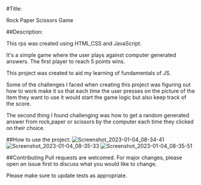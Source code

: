 #Title:

Rock Paper Scissors Game


##Description:

This rps was created using HTML,CSS and JavaScript. 

It's a simple game where the user plays against computer generated answers. The first player to reach 5 points wins.

This project was created to aid my learning of fundamentals of JS.

Some of the challenges I faced when creating this project was figuring out how to work make it so that each time the user presses on the picture of the item they want to use it would start the game 
logic but also keep track of the score. 

The second thing I found challenging was how to get a random generated answer from rock,paper or scissors by the computer each time they clicked on their choice.


##How to use the project: 
![Screenshot_2023-01-04_08-34-41](https://user-images.githubusercontent.com/92760571/210515603-342c0eb1-735f-43a9-8230-d1d1e471ac64.png)
![Screenshot_2023-01-04_08-35-33](https://user-images.githubusercontent.com/92760571/210515635-bc65f459-c936-45c3-8126-75c35f82e570.png)
![Screenshot_2023-01-04_08-35-51](https://user-images.githubusercontent.com/92760571/210515640-862f8d0f-40d9-4156-a057-d8361cd3a450.png)




##Contributing
Pull requests are welcomed. For major changes, please open an issue first to discuss what you would like to change.

Please make sure to update tests as appropriate.

